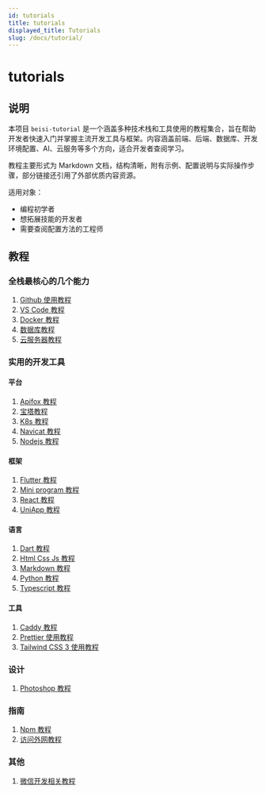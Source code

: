```yaml
---
id: tutorials
title: tutorials
displayed_title: Tutorials
slug: /docs/tutorial/
---
```


# tutorials

## 说明

本项目 `beisi-tutorial` 是一个涵盖多种技术栈和工具使用的教程集合，旨在帮助开发者快速入门并掌握主流开发工具与框架。内容涵盖前端、后端、数据库、开发环境配置、AI、云服务等多个方向，适合开发者查阅学习。

教程主要形式为 Markdown 文档，结构清晰，附有示例、配置说明与实际操作步骤，部分链接还引用了外部优质内容资源。

适用对象：

- 编程初学者
- 想拓展技能的开发者
- 需要查阅配置方法的工程师

## 教程
### 全栈最核心的几个能力
1. [Github 使用教程](../../docs/tutorial/basic/github.md)
2. [VS Code 教程](../../docs/tutorial/basic/ide.md)
3. [Docker 教程](../../docs/tutorial/basic/docker.md)
4. [数据库教程](../../docs/tutorial/basic/database.md)
5. [云服务器教程](../../docs/tutorial/tutorials/basic/cloude_server.md)

### 实用的开发工具
#### 平台
1. [Apifox 教程](../../docs/tutorial/dev/platform/apifox.md)
2. [宝塔教程](../../docs/tutorial/dev/platform/baota.md)
3. [K8s 教程](../../docs/tutorial/dev/platform/k8s.md)
4. [Navicat 教程](../../docs/tutorial/dev/platform/navicat.md)
5. [Nodejs 教程](../../docs/tutorial/dev/platform/nodejs.md)

#### 框架
1. [Flutter 教程](../../docs/tutorial/dev/framework/flutter.md)
2. [Mini program 教程](../../docs/tutorial/dev/framework/miniprogram.md)
3. [React 教程](../../docs/tutorial/dev/framework/react.md)
4. [UniApp 教程](../../docs/tutorial/dev/framework/uniapp.md)

#### 语言
1. [Dart 教程](../../docs/tutorial/dev/language/dart.md)
2. [Html Css Js 教程](../../docs/tutorial/dev/language/html_css_js.md)
3. [Markdown 教程](../../docs/tutorial/dev/language/markdown.md)
4. [Python 教程](../../docs/tutorial/dev/language/python.md)
5. [Typescript 教程](../../docs/tutorial/dev/language/typescript.md)

#### 工具
1. [Caddy 教程](../../docs/tutorial/dev/tool/caddy.md)
2. [Prettier 使用教程](../../docs/tutorial/dev/tool/prettier.md)
3. [Tailwind CSS 3 使用教程](../../docs/tutorial/dev/tool/tailwind_css.md)

### 设计
1. [Photoshop 教程](../../docs/tutorial/design/photoshop.md)

### 指南
1. [Npm 教程](../../docs/tutorial/guide/npm.md)
2. [访问外网教程](../../docs/tutorial/guide/access_internet.md)

### 其他
1. [微信开发相关教程](../../docs/tutorial/other/wechat.md)
